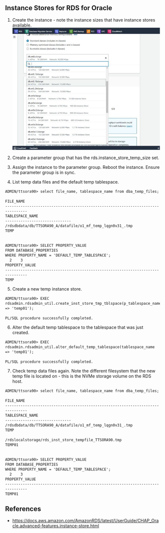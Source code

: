 ## Instance Stores for RDS for Oracle
1. Create the instance - note the instance sizes that have instance stores available.
![Optional Text](instance_store_01.jpg)

2. Create a parameter group that has the rds.instance_store_temp_size set.

3. Assign the instance to the parameter group. Reboot the instance. Ensure the parameter group is in sync.

4. List temp data files and the default temp tablespace.
```
ADMIN/ttsora90> select file_name, tablespace_name from dba_temp_files;

FILE_NAME
--------------------------------------------------------------------------------
TABLESPACE_NAME
------------------------------
/rdsdbdata/db/TTSORA90_A/datafile/o1_mf_temp_lqgn0v31_.tmp
TEMP


ADMIN/ttsora90> SELECT PROPERTY_VALUE
FROM DATABASE_PROPERTIES
WHERE PROPERTY_NAME = 'DEFAULT_TEMP_TABLESPACE';
  2    3
PROPERTY_VALUE
--------------------------------------------------------------------------------
TEMP
```
5. Create a new temp instance store. 
```
ADMIN/ttsora90> EXEC rdsadmin.rdsadmin_util.create_inst_store_tmp_tblspace(p_tablespace_name => 'temp01');

PL/SQL procedure successfully completed.
```
6. Alter the default temp tablespace to the tablespace that was just created.
```
ADMIN/ttsora90> EXEC rdsadmin.rdsadmin_util.alter_default_temp_tablespace(tablespace_name => 'temp01');

PL/SQL procedure successfully completed.

```
7. Check temp data files again. Note the different filesystem that the new temp file is located on - this is the NVMe storage volume on the RDS host.
```
ADMIN/ttsora90> select file_name, tablespace_name from dba_temp_files;

FILE_NAME
--------------------------------------------------------------------------------
TABLESPACE_NAME
------------------------------
/rdsdbdata/db/TTSORA90_A/datafile/o1_mf_temp_lqgn0v31_.tmp
TEMP

/rdslocalstorage/rds_inst_store_tempfile_TTSORA90.tmp
TEMP01


ADMIN/ttsora90> SELECT PROPERTY_VALUE
FROM DATABASE_PROPERTIES
WHERE PROPERTY_NAME = 'DEFAULT_TEMP_TABLESPACE';
  2    3
PROPERTY_VALUE
--------------------------------------------------------------------------------
TEMP01
```

## References
- https://docs.aws.amazon.com/AmazonRDS/latest/UserGuide/CHAP_Oracle.advanced-features.instance-store.html



